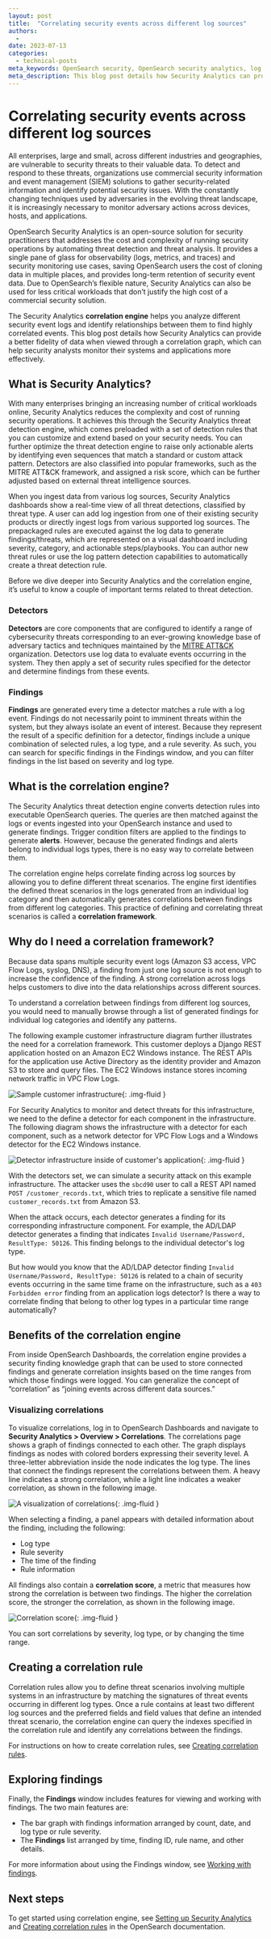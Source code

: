 ```yaml
---
layout: post
title:  "Correlating security events across different log sources"
authors:
  - 
date: 2023-07-13
categories:
  - technical-posts
meta_keywords: OpenSearch security, OpenSearch security analytics, log analytics
meta_description: This blog post details how Security Analytics can provide a better fidelity of data when viewed through a correlation graph, which can help security analysts monitor their systems and applications more effectively.
---
```



# Correlating security events across different log sources

All enterprises, large and small, across different industries and geographies, are vulnerable to security threats to their valuable data. To detect and respond to these threats, organizations use commercial security information and event management (SIEM) solutions to gather security-related information and identify potential security issues. With the constantly changing techniques used by adversaries in the evolving threat landscape, it is increasingly necessary to monitor adversary actions across devices, hosts, and applications. 

OpenSearch Security Analytics is an open-source solution for security practitioners that addresses the cost and complexity of running security operations by automating threat detection and threat analysis. It provides a single pane of glass for observability (logs, metrics, and traces) and security monitoring use cases, saving OpenSearch users the cost of cloning data in multiple places, and provides long-term retention of security event data. Due to OpenSearch’s flexible nature, Security Analytics can also be used for less critical workloads that don’t justify the high cost of a commercial security solution.

The Security Analytics **correlation engine** helps you analyze different security event logs and identify relationships between them to find highly correlated events. This blog post details how Security Analytics can provide a better fidelity of data when viewed through a correlation graph, which can help security analysts monitor their systems and applications more effectively.


## What is Security Analytics?


With many enterprises bringing an increasing number of critical workloads online, Security Analytics reduces the complexity and cost of running security operations. It achieves this through the Security Analytics threat detection engine, which comes preloaded with a set of detection rules that you can customize and extend based on your security needs. You can further optimize the threat detection engine to raise only actionable alerts by identifying even sequences that match a standard or custom attack pattern. Detectors are also classified into popular frameworks, such as the MITRE ATT&CK framework, and assigned a risk score, which can be further adjusted based on external threat intelligence sources. 

When you ingest data from various log sources, Security Analytics dashboards show a real-time view of all threat detections, classified by threat type. A user can add log ingestion from one of their existing security products or directly ingest logs from various supported log sources. The prepackaged rules are executed against the log data to generate findings/threats, which are represented on a visual dashboard including severity, category, and actionable steps/playbooks. You can author new threat rules or use the log pattern detection capabilities to automatically create a threat detection rule.

Before we dive deeper into Security Analytics and the correlation engine, it’s useful to know a couple of important terms related to threat detection.


### Detectors

**Detectors** are core components that are configured to identify a range of cybersecurity threats corresponding to an ever-growing knowledge base of adversary tactics and techniques maintained by the [MITRE ATT&CK](https://attack.mitre.org/) organization. Detectors use log data to evaluate events occurring in the system. They then apply a set of security rules specified for the detector and determine findings from these events. 


### Findings

**Findings** are generated every time a detector matches a rule with a log event. Findings do not necessarily point to imminent threats within the system, but they always isolate an event of interest. Because they represent the result of a specific definition for a detector, findings include a unique combination of selected rules, a log type, and a rule severity. As such, you can search for specific findings in the Findings window, and you can filter findings in the list based on severity and log type.


## What is the correlation engine?

The Security Analytics threat detection engine converts detection rules into executable OpenSearch queries. The queries are then matched against the logs or events ingested into your OpenSearch instance and used to generate findings. Trigger condition filters are applied to the findings to generate **alerts**. However, because the generated findings and alerts belong to individual logs types, there is no easy way to correlate between them. 


The correlation engine helps correlate finding across log sources by allowing you to define different threat scenarios. The engine first identifies the defined threat scenarios in the logs generated from an individual log category and then automatically generates correlations between findings from different log categories. This practice of defining and correlating threat scenarios is called a **correlation framework**. 


## Why do I need a correlation framework?

Because data spans multiple security event logs (Amazon S3 access, VPC Flow Logs, syslog, DNS), a finding from just one log source is not enough to increase the confidence of the finding. A strong correlation across logs helps customers to dive into the data relationships across different sources.

To understand a correlation between findings from different log sources, you would need to manually browse through a list of generated findings for individual log categories and identify any patterns. 

The following example customer infrastructure diagram further illustrates the need for a correlation framework. This customer deploys a Django REST application hosted on an Amazon EC2 Windows instance. The REST APIs for the application use Active Directory as the identity provider and Amazon S3 to store and query files. The EC2 Windows instance stores incoming network traffic in VPC Flow Logs.


<img src="/assets/media/blog-images/2023-07-13-correlating-security-events/customer application.png" alt="Sample customer infrastructure"/>{: .img-fluid }

For Security Analytics to monitor and detect threats for this infrastructure, we need to the define a detector for each component in the infrastructure. The following diagram shows the infrastructure with a detector for each component, such as a network detector for VPC Flow Logs and a Windows detector for the EC2 Windows instance.


<img src="/assets/media/blog-images/2023-07-13-correlating-security-events/detector-infrastructure.png" alt="Detector infrastructure inside of customer's application"/>{: .img-fluid }

With the detectors set, we can simulate a security attack on this example infrastructure. The attacker uses the `sbcd90` user to call a REST API named `POST /customer_records.txt`, which tries to replicate a sensitive file named `customer_records.txt` from Amazon S3.


When the attack occurs, each detector generates a finding for its corresponding infrastructure component. For example, the AD/LDAP detector generates a finding that indicates `Invalid Username/Password, ResultType: 50126`. This finding belongs to the individual detector's log type. 

But how would you know that the AD/LDAP detector finding `Invalid Username/Password, ResultType: 50126` is related to a chain of security events occurring in the same time frame on the infrastructure, such as a `403 Forbidden error` finding from an application logs detector? Is there a way to correlate finding that belong to other log types in a particular time range automatically? 


## Benefits of the correlation engine

From inside OpenSearch Dashboards, the correlation engine provides a security finding knowledge graph that can be used to store connected findings and generate correlation insights based on the time ranges from which those findings were logged. You can generalize the concept of “correlation” as “joining events across different data sources.”


### Visualizing correlations

To visualize correlations, log in to OpenSearch Dashboards and navigate to **Security Analytics > Overview > Correlations**. The correlations page shows a graph of findings connected to each other. The graph displays findings as nodes with colored borders expressing their severity level. A three-letter abbreviation inside the node indicates the log type. The lines that connect the findings represent the correlations between them. A heavy line indicates a strong correlation, while a light line indicates a weaker correlation, as shown in the following image.

<img src="/assets/media/blog-images/2023-07-13-correlating-security-events/findings-graph.png" alt="A visualization of correlations"/>{: .img-fluid }


When selecting a finding, a panel appears with detailed information about the finding, including the following:

* Log type
* Rule severity
* The time of the finding
* Rule information

All findings also contain a **correlation score**, a metric that measures how strong the correlation is between two findings. The higher the correlation score, the stronger the correlation, as shown in the following image.


<img src="/assets/media/blog-images/2023-07-13-correlating-security-events/correlation-score.png" alt="Correlation score"/>{: .img-fluid }

You can sort correlations by severity, log type, or by changing the time range.


## Creating a correlation rule

Correlation rules allow you to define threat scenarios involving multiple systems in an infrastructure by matching the signatures of threat events occurring in different log types. Once a rule contains at least two different log sources and the preferred fields and field values that define an intended threat scenario, the correlation engine can query the indexes specified in the correlation rule and identify any correlations between the findings.

For instructions on how to create correlation rules, see [Creating correlation rules](https://opensearch.org/docs/latest/security-analytics/sec-analytics-config/correlation-config/).


## Exploring findings

Finally, the **Findings** window includes features for viewing and working with findings. The two main features are:

* The bar graph with findings information arranged by count, date, and log type or rule severity.
* The **Findings** list arranged by time, finding ID, rule name, and other details.

For more information about using the Findings window, see [Working with findings](https://opensearch.org/docs/latest/security-analytics/usage/findings/).

## Next steps

To get started using correlation engine, see [Setting up Security Analytics](https://opensearch.org/docs/latest/security-analytics/sec-analytics-config/index/) and [Creating correlation rules](https://opensearch.org/docs/latest/security-analytics/sec-analytics-config/correlation-config/) in the OpenSearch documentation.





